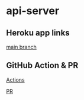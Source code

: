 # api-server

## Heroku app links

[main branch](https://ishaq-api-server.herokuapp.com/)

## GitHub Action & PR

[Actions](https://github.com/IshaqAlathamneh/api-server/actions)


[ PR](https://github.com/IshaqAlathamneh/api-server/pull/2)